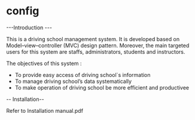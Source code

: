 # config

---Introduction --- 

This is a driving school management system. It is developed based on Model–view–controller (MVC) design pattern. Moreover, the main  targeted users for this system are staffs, administrators, students and instructors. 

The objectives of this system : 
- To provide easy access of driving school`s information 
- To manage driving school’s data systematically 
- To make operation of driving school be more efficient and productivee 


-- Installation-- 

Refer to Installation manual.pdf

